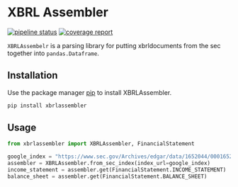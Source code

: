 # XBRL Assembler
[![pipeline status](https://gitlab.com/Reggles44/xbrlassembler/badges/master/pipeline.svg)](https://gitlab.com/Reggles44/xbrlassembler/-/commits/master)
[![coverage report](https://gitlab.com/Reggles44/xbrlassembler/badges/master/coverage.svg)](https://gitlab.com/Reggles44/xbrlassembler/-/commits/master)

``XBRLAssembelr`` is a parsing library for putting xbrldocuments from the sec together into ``pandas.Dataframe``.

## Installation

Use the package manager [pip](https://pip.pypa.io/en/stable/) to install XBRLAssembler.

```bash
pip install xbrlassembler
```

## Usage

```python
from xbrlassembler import XBRLAssembler, FinancialStatement

google_index = "https://www.sec.gov/Archives/edgar/data/1652044/0001652044-20-000021-index.htm"
assembler = XBRLAssembler.from_sec_index(index_url=google_index)
income_statement = assembler.get(FinancialStatement.INCOME_STATEMENT)
balance_sheet = assembler.get(FinancialStatement.BALANCE_SHEET)
```
